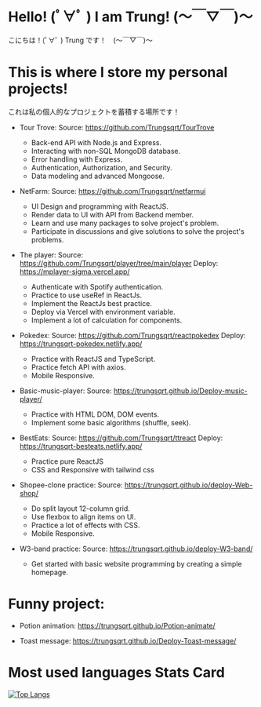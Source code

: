 
# Hello! (ﾟ∀ﾟ )   I am Trung! (～￣▽￣)～
こにちは！(ﾟ∀ﾟ )  Trung です！　(～￣▽￣)～

# This is where I store my personal projects!
これは私の個人的なプロジェクトを蓄積する場所です！

- Tour Trove:
  Source: https://github.com/Trungsqrt/TourTrove
  - Back-end API with Node.js and Express.
  - Interacting with non-SQL MongoDB database.
  - Error handling with Express.
  - Authentication, Authorization, and Security.
  - Data modeling and advanced Mongoose.

- NetFarm:
  Source: https://github.com/Trungsqrt/netfarmui
  - UI Design and programming with ReactJS.
  - Render data to UI with API from Backend member.
  - Learn and use many packages to solve project's problem.
  - Participate in discussions and give solutions to solve the project's problems.

- The player:
  Source: https://github.com/Trungsqrt/player/tree/main/player
  Deploy: https://mplayer-sigma.vercel.app/
  - Authenticate with Spotify authentication.
  - Practice to use useRef in ReactJs.
  - Implement the ReactJs best practice.
  - Deploy via Vercel with environment variable.
  - Implement a lot of calculation for components.


- Pokedex:
  Source: https://github.com/Trungsqrt/reactpokedex
  Deploy: https://trungsqrt-pokedex.netlify.app/
  - Practice with ReactJS and TypeScript.
  - Practice fetch API with axios.
  - Mobile Responsive.

- Basic-music-player:
  Source: https://trungsqrt.github.io/Deploy-music-player/
  - Practice with HTML DOM, DOM events.
  - Implement some basic algorithms (shuffle, seek).

- BestEats:
  Source: https://github.com/Trungsqrt/ttreact
  Deploy: https://trungsqrt-besteats.netlify.app/
  - Practice pure ReactJS
  - CSS and Responsive with tailwind css
    
- Shopee-clone practice:
  Source: https://trungsqrt.github.io/deploy-Web-shop/
  - Do split layout 12-column grid.
  - Use flexbox to align items on UI.
  - Practice a lot of effects with CSS.
  - Mobile Responsive.

- W3-band practice:
  Source: https://trungsqrt.github.io/deploy-W3-band/
  - Get started with basic website programming by creating a simple homepage.



# Funny project:

- Potion animation: https://trungsqrt.github.io/Potion-animate/

- Toast message: https://trungsqrt.github.io/Deploy-Toast-message/

# Most used languages Stats Card
[![Top Langs](https://github-readme-stats.vercel.app/api/top-langs/?username=trungsqrt&layout=compact)](https://github.com/trungsqrt/github-readme-stats)
